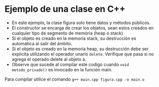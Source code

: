 # Ejemplo de una clase en C++

- En este ejemplo, la clase figura solo tiene datos y métodos públicos.
- El constructor se encarga de crear los objetos, sean estos creados en cualquier tipo de segmento de memória (heap o stack)
- Si el objeto es creado en la memoria stack, su destrucción es automática al salir del ámbito.
- Si el objeto es creado en la memoria heap, su destrucción debe ser explicita utilizando el operador unario ```delete```. Verifique que pasa si no agrega el operado delete al objeto a.
- Observe que sucede al compilar este codigo cuando ```void metodo_privado()``` es invocado en la función main.

Para compilar utilice el comando ```g++ main.cpp figura.cpp -o main.o```